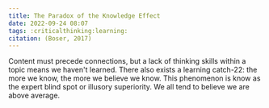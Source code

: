 ```yaml
---
title: The Paradox of the Knowledge Effect
date: 2022-09-24 08:07
tags: :criticalthinking:learning:
citation: (Boser, 2017)
---
```


Content must precede connections, but a lack of thinking skills within a topic means we haven't learned. There also exists a learning catch-22: the more we know, the more we believe we know. This phenomenon is know as the expert blind spot or illusory superiority. We all tend to believe we are above average.
